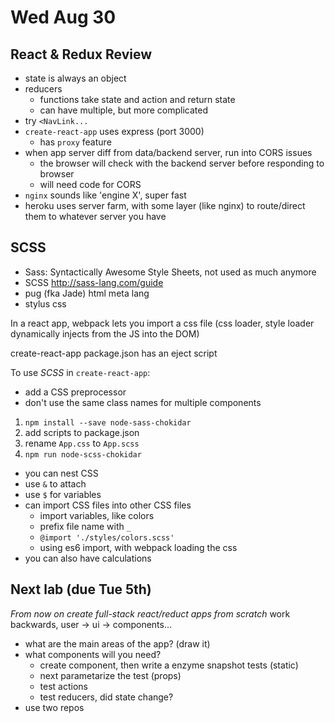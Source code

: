 # Wed Aug 30

## React & Redux Review
* state is always an object
* reducers
  * functions take state and action and return state
  * can have multiple, but more complicated
* try `<NavLink...`
* `create-react-app` uses express (port 3000)
  * has `proxy` feature
* when app server diff from data/backend server, run into CORS issues
  * the browser will check with the backend server before responding to browser
  * will need code for CORS
* `nginx` sounds like 'engine X', super fast
* heroku uses server farm, with some layer (like nginx) to route/direct them to whatever server you have

## SCSS
* Sass: Syntactically Awesome Style Sheets, not used as much anymore
* SCSS <http://sass-lang.com/guide>
* pug (fka Jade) html meta lang
* stylus css

In a react app, webpack lets you import a css file (css loader, style loader dynamically injects from the JS into the DOM)

create-react-app package.json has an eject script

To use *SCSS* in `create-react-app`:
* add a CSS preprocessor
* don't use the same class names for multiple components

1. `npm install --save node-sass-chokidar`
2. add scripts to package.json
3. rename `App.css` to `App.scss`
4. `npm run node-scss-chokidar`

* you can nest CSS
* use `&` to attach
* use `$` for variables
* can import CSS files into other CSS files
  * import variables, like colors
  * prefix file name with `_`
  * `@import './styles/colors.scss'`
  * using es6 import, with webpack loading the css
* you can also have calculations

## Next lab (due Tue 5th)

_From now on create full-stack react/reduct apps from scratch_
work backwards, user -> ui -> components...
* what are the main areas of the app? (draw it)
* what components will you need?
  * create component, then write a enzyme snapshot tests (static)
  * next parametarize the test (props)
  * test actions
  * test reducers, did state change?
* use two repos
